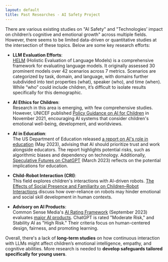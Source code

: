 ```yaml
---
layout: default
title: Past Researches - AI Safety Project
---
```


There are various existing studies on "AI Safety" and "Technologies’ impact on children’s cognitive and emotional growth" across multiple fields. However, there seems to be limited data-driven or quantitative studies at the intersection of these topics. Below are some key research efforts:

- **LLM Evaluation Efforts**:  
  [HELM](https://crfm.stanford.edu/helm/classic/latest/) (Holistic Evaluation of Language Models) is a comprehensive framework for evaluating language models. It originally assessed 30 prominent models over 42 scenarios across 7 metrics. Scenarios are categorized by task, domain, and language, with domains further subdivided into text properties (what), speaker (who), and time (when). While “who” could include children, it’s difficult to isolate results specifically for this demographic.

- **AI Ethics for Children**:  
  Research in this area is emerging, with few comprehensive studies. However, UNICEF published [Policy Guidance on AI for Children](https://www.unicef.org/reports/policy-guidance-ai-children) in November 2021, encouraging AI systems that consider children's emotional well-being, development, and worldviews.

- **AI in Education**:  
  The US Department of Education released [a report on AI's role in education](http://department) (May 2023), advising that AI should prioritize trust and work alongside educators. The report highlights potential risks, such as algorithmic biases and dependency on technology. Additionally, [Speculative Futures on ChatGPT](https://researchers.cdu.edu.au/en/publications/speculative-futures-on-chatgpt-and-generative-artificial-intellig) (March 2023) reflects on the potential implications for education.

- **Child-Robot Interaction (CRI)**:  
  This field explores children's interactions with AI-driven robots. [The Effects of Social Presence and Familiarity on Children–Robot Interactions](https://www.mdpi.com/1424-8220/23/9/4231) discuss how over-reliance on robots may hinder emotional and social skill development in human contexts.

- **Advisory on AI Products**:  
  Common Sense Media's [AI Rating Framework](https://www.commonsensemedia.org/aiframework) (September 2023) evaluates [major AI products](https://www.commonsensemedia.org/ai). ChatGPT is rated "Moderate Risk," and Stability AI as "High Risk." Their criteria focus on human-centered design, fairness, and promoting learning.

Overall, there's a lack of **long-term studies** on how continuous interaction with LLMs might affect children’s emotional intelligence, empathy, and cognitive abilities. More research is needed to **develop safeguards tailored specifically for young users**.
